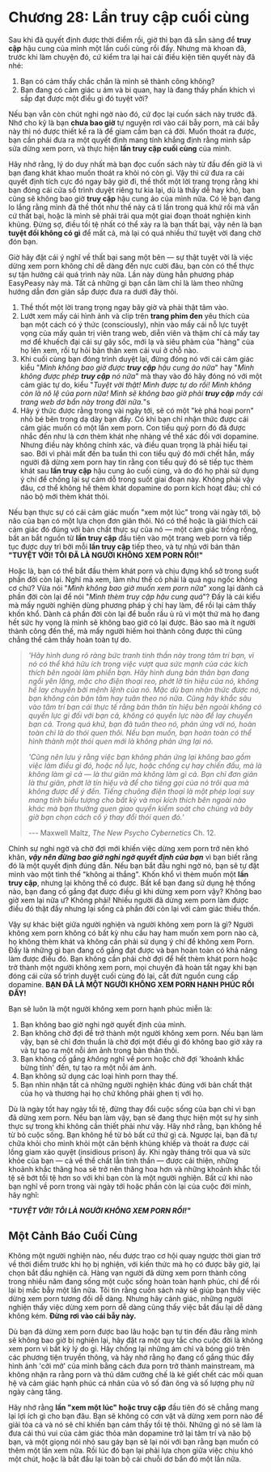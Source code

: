 # Chương 28: Lần truy cập cuối cùng

Sau khi đã quyết định được thời điểm rồi, giờ thì bạn đã sẵn sàng để **truy cập** hậu cung của mình một lần cuối cùng rồi đấy. Nhưng mà khoan đã, trước khi làm chuyện đó, cứ kiểm tra lại hai cái điều kiện tiên quyết này đã nhé:

1. Bạn có cảm thấy chắc chắn là mình sẽ thành công không?
2. Bạn đang có cảm giác u ám và bi quan, hay là đang thấy phấn khích vì sắp đạt được một điều gì đó tuyệt vời?

Nếu bạn vẫn còn chút nghi ngờ nào đó, cứ đọc lại cuốn sách này trước đã. Nhớ cho kỹ là bạn **chưa bao giờ** tự nguyện rơi vào cái bẫy porn, mà cái bẫy này thì nó được thiết kế ra là để giam cầm bạn cả đời. Muốn thoát ra được, bạn cần phải đưa ra một quyết định mang tính khẳng định rằng mình sắp sửa dừng xem porn, và thực hiện **lần truy cập cuối cùng** của mình.

Hãy nhớ rằng, lý do duy nhất mà bạn đọc cuốn sách này từ đầu đến giờ là vì bạn đang khát khao muốn thoát ra khỏi nó còn gì. Vậy thì cứ đưa ra cái quyết định tích cực đó ngay bây giờ đi, thề thốt một lời trang trọng rằng khi bạn đóng cái cửa sổ trình duyệt riêng tư kia lại, dù là thấy dễ hay khó, bạn cũng sẽ không bao giờ **truy cập** hậu cung ảo của mình nữa. Có lẽ bạn đang lo lắng rằng mình đã thề thốt như thế này cả tỉ lần trong quá khứ rồi mà vẫn cứ thất bại, hoặc là mình sẽ phải trải qua một giai đoạn thoát nghiện kinh khủng. Đừng sợ, điều tồi tệ nhất có thể xảy ra là bạn thất bại, vậy nên là bạn **tuyệt đối không có gì** để mất cả, mà lại có quá nhiều thứ tuyệt vời đang chờ đón bạn.

Giờ hãy đặt cái ý nghĩ về thất bại sang một bên — sự thật tuyệt vời là việc dừng xem porn không chỉ dễ dàng đến nực cười đâu, bạn còn có thể thực sự tận hưởng cái quá trình này nữa. Lần này dùng hẳn phương pháp EasyPeasy này mà. Tất cả những gì bạn cần làm chỉ là làm theo những hướng dẫn đơn giản sắp được đưa ra dưới đây thôi.

1. Thề thốt một lời trang trọng ngay bây giờ và phải thật tâm vào.
2. Lướt xem mấy cái hình ảnh và clip trên **trang phim đen** yêu thích của bạn một cách có ý thức (consciously), nhìn vào mấy cái nỗ lực tuyệt vọng của mấy quản trị viên trang web, diễn viên và thậm chí cả mấy tay mơ để khuếch đại cái sự gây sốc, mới lạ và siêu phàm của "hàng" của họ lên xem, rồi tự hỏi bản thân xem cái vui ở chỗ nào.
3. Khi cuối cùng bạn đóng trình duyệt lại, đừng đóng nó với cái cảm giác kiểu "*Mình không bao giờ được **truy cập** hậu cung ảo nữa*" hay "*Mình không được phép **truy cập** nó nữa*" mà thay vào đó hãy đóng nó với một cảm giác tự do, kiểu "*Tuyệt vời thật! Mình được tự do rồi! Mình không còn là nô lệ của porn nữa! Mình sẽ không bao giờ phải **truy cập** mấy cái trang web dơ bẩn này trong đời nữa.*"s
4. Hãy ý thức được rằng trong vài ngày tới, sẽ có một "kẻ phá hoại porn" nhỏ bé bên trong dạ dày bạn đấy. Có khi bạn chỉ nhận thức được cái cảm giác muốn có một lần xem porn. Con tiểu quỷ porn đó đã được nhắc đến như là cơn thèm khát nhẹ nhàng về thể xác đối với dopamine. Nhưng điều này không chính xác, và điều quan trọng là phải hiểu tại sao. Bởi vì phải mất đến ba tuần thì con tiểu quỷ đó mới chết hẳn, mấy người đã dừng xem porn hay tin rằng con tiểu quỷ đó sẽ tiếp tục thèm khát sau **lần truy cập** hậu cung ảo cuối cùng, và do đó họ phải sử dụng ý chí để chống lại sự cám dỗ trong suốt giai đoạn này. Không phải vậy đâu, cơ thể không hề thèm khát dopamine do porn kích hoạt đâu; chỉ có não bộ mới thèm khát thôi.

Nếu bạn thực sự có cái cảm giác muốn "xem một lúc" trong vài ngày tới, bộ não của bạn có một lựa chọn đơn giản thôi. Nó có thể hoặc là giải thích cái cảm giác đó đúng với bản chất thực sự của nó — một cảm giác trống rỗng, bất an bắt nguồn từ **lần truy cập** đầu tiên vào một trang web porn và tiếp tục được duy trì bởi mỗi **lần truy cập** tiếp theo, và tự nhủ với bản thân **"TUYỆT VỜI! TÔI ĐÃ LÀ NGƯỜI KHÔNG XEM PORN RỒI!"**

Hoặc là, bạn có thể bắt đầu thèm khát porn và chịu đựng khổ sở trong suốt phần đời còn lại. Nghĩ mà xem, làm như thế có phải là quá ngu ngốc không cơ chứ? Vừa nói "*Mình không bao giờ muốn xem porn nữa*" xong lại dành cả phần đời còn lại để nói "*Mình thèm truy cập hậu cung quá*"? Đấy là cái kiểu mà mấy người nghiện dùng phương pháp ý chí hay làm, để rồi lại cảm thấy khốn khổ. Dành cả phần đời còn lại để buồn rầu ủ rũ vì một thứ mà họ đang hết sức hy vọng là mình sẽ không bao giờ có lại được. Bảo sao mà ít người thành công đến thế, mà mấy người hiếm hoi thành công được thì cũng chẳng thể cảm thấy hoàn toàn tự do.

> *'Hãy hình dung rõ ràng bức tranh tinh thần này trong tâm trí bạn, vì nó có thể khá hữu ích trong việc vượt qua sức mạnh của các kích thích bên ngoài làm phiền bạn. Hãy hình dung bản thân bạn đang ngồi yên lặng, mặc cho điện thoại reo, phớt lờ tín hiệu của nó, không hề lay chuyển bởi mệnh lệnh của nó. Mặc dù bạn nhận thức được nó, bạn không còn bận tâm hay tuân theo nó nữa. Cũng hãy khắc sâu vào tâm trí bạn cái thực tế rằng bản thân tín hiệu bên ngoài không có quyền lực gì đối với bạn cả, không có quyền lực nào để lay chuyển bạn cả. Trong quá khứ, bạn đã tuân theo nó, phản ứng với nó, hoàn toàn chỉ là do thói quen thôi. Nếu bạn muốn, bạn hoàn toàn có thể hình thành một thói quen mới là không phản ứng lại nó.*
>
> *'Cũng nên lưu ý rằng việc bạn không phản ứng lại không bao gồm việc làm điều gì đó, hoặc nỗ lực, hoặc chống cự hay chiến đấu, mà là không làm gì cả — là thư giãn mà không làm gì cả. Bạn chỉ đơn giản là thư giãn, phớt lờ tín hiệu và để cho tiếng gọi của nó trôi qua mà không được để ý đến. Tiếng chuông điện thoại là một phép loại suy mang tính biểu tượng cho bất kỳ và mọi kích thích bên ngoài nào khác mà bạn thường quen giao quyền kiểm soát cho chúng và bây giờ bạn chọn cách cố ý thay đổi thói quen đó.*'
>
> --- Maxwell Maltz, *The New Psycho Cybernetics* Ch. 12.

Chính sự nghi ngờ và chờ đợi mới khiến việc dừng xem porn trở nên khó khăn, ***vậy nên đừng bao giờ nghi ngờ quyết định của bạn*** vì bạn biết rằng đó là một quyết định đúng đắn. Nếu bạn bắt đầu nghi ngờ nó, bạn sẽ tự đặt mình vào một tình thế "không ai thắng". Khốn khổ vì thèm muốn một **lần truy cập**, nhưng lại không thể có được. Bất kể bạn đang sử dụng hệ thống nào, bạn đang cố gắng đạt được điều gì khi dừng xem porn vậy? Không bao giờ xem lại nữa ư? Không phải! Nhiều người đã dừng xem porn làm được điều đó thật đấy nhưng lại sống cả phần đời còn lại với cảm giác thiếu thốn.

Vậy sự khác biệt giữa người nghiện và người không xem porn là gì? Người không xem porn không có bất kỳ nhu cầu hay ham muốn xem porn nào cả, họ không thèm khát và không cần phải sử dụng ý chí để không xem Porn. Đấy là những gì bạn đang cố gắng đạt được và bạn hoàn toàn có khả năng làm được điều đó. Bạn không cần phải chờ đợi để hết thèm khát porn hoặc trở thành một người không xem porn, mọi chuyện đã hoàn tất ngay khi bạn đóng cái cửa sổ trình duyệt cuối cùng đó lại, cắt đứt nguồn cung cấp dopamine. **BẠN ĐÃ LÀ MỘT NGƯỜI KHÔNG XEM PORN HẠNH PHÚC RỒI ĐẤY!**

Bạn sẽ luôn là một người không xem porn hạnh phúc miễn là:

1. Bạn không bao giờ nghi ngờ quyết định của mình.
2. Bạn không chờ đợi để trở thành một người không xem porn. Nếu bạn làm vậy, bạn sẽ chỉ đơn thuần là chờ đợi một điều gì đó không bao giờ xảy ra và tự tạo ra một nỗi ám ảnh trong bản thân thôi.
3. Bạn không cố gắng *không* nghĩ về porn hoặc chờ đợi 'khoảnh khắc bừng tỉnh' đến, tự tạo ra một nỗi ám ảnh.
4. Bạn không sử dụng các loại hình porn thay thế.
5. Bạn nhìn nhận tất cả những người nghiện khác đúng với bản chất thật của họ và thương hại họ chứ không phải ghen tị với họ.

Dù là ngày tốt hay ngày tồi tệ, đừng thay đổi cuộc sống của bạn chỉ vì bạn đã dừng xem porn. Nếu bạn làm vậy, bạn sẽ đang thực hiện một sự hy sinh thực sự trong khi không cần thiết phải như vậy. Hãy nhớ rằng, bạn không hề từ bỏ cuộc sống. Bạn không hề từ bỏ bất cứ thứ gì cả. Ngược lại, bạn đã tự chữa khỏi cho mình khỏi một căn bệnh khủng khiếp và thoát ra được cái lồng giam xảo quyệt (insidious prison) ấy. Khi ngày tháng trôi qua và sức khỏe của bạn — cả về thể chất lẫn tinh thần — được cải thiện, những khoảnh khắc thăng hoa sẽ trở nên thăng hoa hơn và những khoảnh khắc tồi tệ sẽ bớt tồi tệ hơn so với khi bạn còn là một người nghiện. Bất cứ khi nào bạn nghĩ về porn trong vài ngày tới hoặc phần còn lại của cuộc đời mình, hãy nghĩ:

***"TUYỆT VỜI! TÔI LÀ NGƯỜI KHÔNG XEM PORN RỒI!"***

## Một Cảnh Báo Cuối Cùng

Không một người nghiện nào, nếu được trao cơ hội quay ngược thời gian trở về thời điểm trước khi họ bị nghiện, với kiến thức mà họ có được bây giờ, lại chọn bắt đầu nghiện cả. Hàng vạn người đã dừng xem porn thành công trong nhiều năm đang sống một cuộc sống hoàn toàn hạnh phúc, chỉ để rồi lại bị mắc bẫy một lần nữa. Tôi tin rằng cuốn sách này sẽ giúp bạn thấy việc dừng xem porn tương đối dễ dàng. Nhưng hãy cảnh giác, những người nghiện thấy việc dừng xem porn dễ dàng cũng thấy việc bắt đầu lại dễ dàng không kém. **Đừng rơi vào cái bẫy này.**

Dù bạn đã dừng xem porn được bao lâu hoặc bạn tự tin đến đâu rằng mình sẽ không bao giờ bị nghiện lại, hãy đặt ra một quy tắc cho cuộc đời là không xem porn vì bất kỳ lý do gì. Hãy chống lại những ám chỉ và bóng gió trên các phương tiện truyền thông, và hãy nhớ rằng họ đang cố gắng thúc đẩy hình ảnh 'cởi mở' của mình bằng cách đưa porn trở thành mainstream, mà không nhận ra rằng porn và thủ dâm cưỡng chế là kẻ giết chết các mối quan hệ và cảm giác hạnh phúc cá nhân của vô số đàn ông và số lượng phụ nữ ngày càng tăng.

Hãy nhớ rằng **lần "xem một lúc" hoặc truy cập** đầu tiên đó sẽ chẳng mang lại lợi ích gì cho bạn đâu. Bạn sẽ không có cơn vật vã dừng xem porn nào để giải tỏa cả và nó sẽ chỉ khiến bạn cảm thấy tồi tệ thôi. Những gì nó sẽ làm là đưa cái thú vui của cảm giác thỏa mãn dopamine trở lại tâm trí và não bộ bạn, và một giọng nói nhỏ sau gáy bạn sẽ lại nói với bạn rằng bạn muốn có thêm một lần xem nữa. Rồi lúc đó bạn lại phải lựa chọn giữa việc chịu khó một chút, hoặc là bắt đầu lại toàn bộ cái chuỗi dơ bẩn đó một lần nữa.